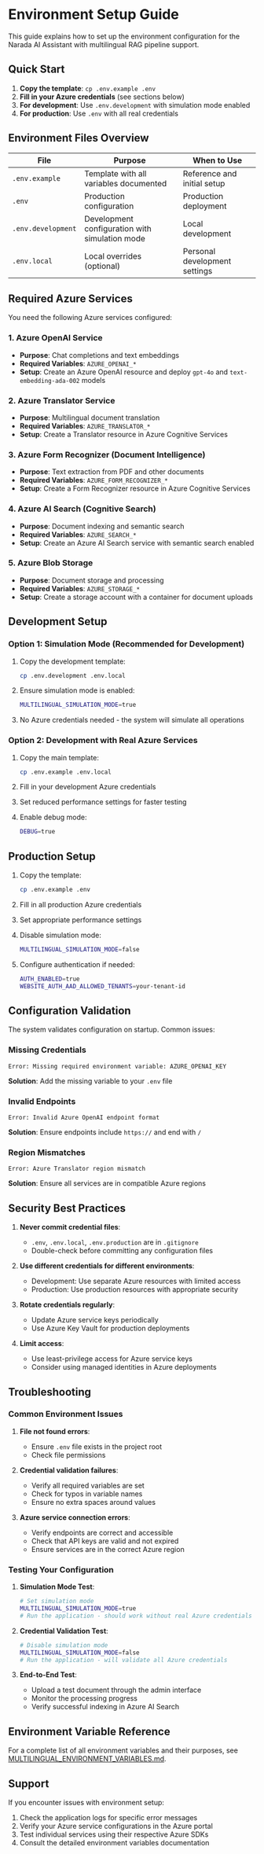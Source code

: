 # Environment Setup Guide

This guide explains how to set up the environment configuration for the Narada AI Assistant with multilingual RAG pipeline support.

## Quick Start

1. **Copy the template**: `cp .env.example .env`
2. **Fill in your Azure credentials** (see sections below)
3. **For development**: Use `.env.development` with simulation mode enabled
4. **For production**: Use `.env` with all real credentials

## Environment Files Overview

| File | Purpose | When to Use |
|------|---------|-------------|
| `.env.example` | Template with all variables documented | Reference and initial setup |
| `.env` | Production configuration | Production deployment |
| `.env.development` | Development configuration with simulation mode | Local development |
| `.env.local` | Local overrides (optional) | Personal development settings |

## Required Azure Services

You need the following Azure services configured:

### 1. Azure OpenAI Service

- **Purpose**: Chat completions and text embeddings
- **Required Variables**: `AZURE_OPENAI_*`
- **Setup**: Create an Azure OpenAI resource and deploy `gpt-4o` and `text-embedding-ada-002` models

### 2. Azure Translator Service

- **Purpose**: Multilingual document translation
- **Required Variables**: `AZURE_TRANSLATOR_*`
- **Setup**: Create a Translator resource in Azure Cognitive Services

### 3. Azure Form Recognizer (Document Intelligence)

- **Purpose**: Text extraction from PDF and other documents
- **Required Variables**: `AZURE_FORM_RECOGNIZER_*`
- **Setup**: Create a Form Recognizer resource in Azure Cognitive Services

### 4. Azure AI Search (Cognitive Search)

- **Purpose**: Document indexing and semantic search
- **Required Variables**: `AZURE_SEARCH_*`
- **Setup**: Create an Azure AI Search service with semantic search enabled

### 5. Azure Blob Storage

- **Purpose**: Document storage and processing
- **Required Variables**: `AZURE_STORAGE_*`
- **Setup**: Create a storage account with a container for document uploads

## Development Setup

### Option 1: Simulation Mode (Recommended for Development)

1. Copy the development template:

   ```bash
   cp .env.development .env.local
   ```

2. Ensure simulation mode is enabled:

   ```bash
   MULTILINGUAL_SIMULATION_MODE=true
   ```

3. No Azure credentials needed - the system will simulate all operations

### Option 2: Development with Real Azure Services

1. Copy the main template:

   ```bash
   cp .env.example .env.local
   ```

2. Fill in your development Azure credentials
3. Set reduced performance settings for faster testing
4. Enable debug mode:

   ```bash
   DEBUG=true
   ```

## Production Setup

1. Copy the template:

   ```bash
   cp .env.example .env
   ```

2. Fill in all production Azure credentials
3. Set appropriate performance settings
4. Disable simulation mode:

   ```bash
   MULTILINGUAL_SIMULATION_MODE=false
   ```

5. Configure authentication if needed:

   ```bash
   AUTH_ENABLED=true
   WEBSITE_AUTH_AAD_ALLOWED_TENANTS=your-tenant-id
   ```

## Configuration Validation

The system validates configuration on startup. Common issues:

### Missing Credentials

```
Error: Missing required environment variable: AZURE_OPENAI_KEY
```

**Solution**: Add the missing variable to your `.env` file

### Invalid Endpoints

```
Error: Invalid Azure OpenAI endpoint format
```

**Solution**: Ensure endpoints include `https://` and end with `/`

### Region Mismatches

```
Error: Azure Translator region mismatch
```

**Solution**: Ensure all services are in compatible Azure regions

## Security Best Practices

1. **Never commit credential files**:
   - `.env`, `.env.local`, `.env.production` are in `.gitignore`
   - Double-check before committing any configuration files

2. **Use different credentials for different environments**:
   - Development: Use separate Azure resources with limited access
   - Production: Use production resources with appropriate security

3. **Rotate credentials regularly**:
   - Update Azure service keys periodically
   - Use Azure Key Vault for production deployments

4. **Limit access**:
   - Use least-privilege access for Azure service keys
   - Consider using managed identities in Azure deployments

## Troubleshooting

### Common Environment Issues

1. **File not found errors**:
   - Ensure `.env` file exists in the project root
   - Check file permissions

2. **Credential validation failures**:
   - Verify all required variables are set
   - Check for typos in variable names
   - Ensure no extra spaces around values

3. **Azure service connection errors**:
   - Verify endpoints are correct and accessible
   - Check that API keys are valid and not expired
   - Ensure services are in the correct Azure region

### Testing Your Configuration

1. **Simulation Mode Test**:

   ```bash
   # Set simulation mode
   MULTILINGUAL_SIMULATION_MODE=true
   # Run the application - should work without real Azure credentials
   ```

2. **Credential Validation Test**:

   ```bash
   # Disable simulation mode
   MULTILINGUAL_SIMULATION_MODE=false
   # Run the application - will validate all Azure credentials
   ```

3. **End-to-End Test**:
   - Upload a test document through the admin interface
   - Monitor the processing progress
   - Verify successful indexing in Azure AI Search

## Environment Variable Reference

For a complete list of all environment variables and their purposes, see [MULTILINGUAL_ENVIRONMENT_VARIABLES.md](./MULTILINGUAL_ENVIRONMENT_VARIABLES.md).

## Support

If you encounter issues with environment setup:

1. Check the application logs for specific error messages
2. Verify your Azure service configurations in the Azure portal
3. Test individual services using their respective Azure SDKs
4. Consult the detailed environment variables documentation
